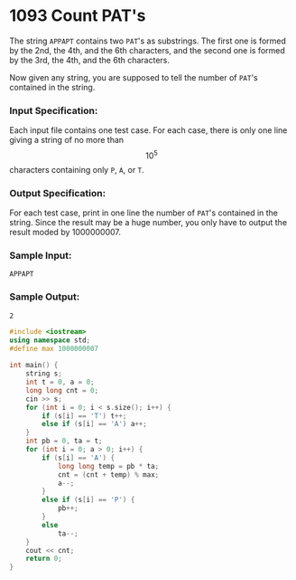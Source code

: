 # 1093 Count PAT's
The string `APPAPT` contains two `PAT`'s as substrings. The first one is formed by the 2nd, the 4th, and the 6th characters, and the second one is formed by the 3rd, the 4th, and the 6th characters.

Now given any string, you are supposed to tell the number of `PAT`'s contained in the string.

### Input Specification:

Each input file contains one test case. For each case, there is only one line giving a string of no more than $$10^5$$ characters containing only `P`, `A`, or `T`.

### Output Specification:

For each test case, print in one line the number of `PAT`'s contained in the string. Since the result may be a huge number, you only have to output the result moded by 1000000007.

### Sample Input:
```in
APPAPT
```

### Sample Output:
```out
2
```

```cpp
#include <iostream>
using namespace std;
#define max 1000000007
 
int main() {
    string s;
    int t = 0, a = 0;
    long long cnt = 0;
    cin >> s;
    for (int i = 0; i < s.size(); i++) {
        if (s[i] == 'T') t++;
        else if (s[i] == 'A') a++;
    }
    int pb = 0, ta = t;
    for (int i = 0; a > 0; i++) {
        if (s[i] == 'A') {
            long long temp = pb * ta;
            cnt = (cnt + temp) % max;
            a--;
        }
        else if (s[i] == 'P') {
            pb++;
        }
        else
            ta--;
    }
    cout << cnt;
    return 0;
}
```